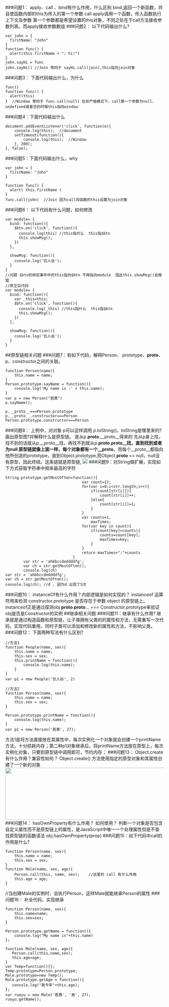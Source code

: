 ###问题1： apply、call 、bind有什么作用，什么区别
bind,返回一个新函数，并且使函数内部的this为传入的第一个参数
call apply调用一个函数，传入函数执行上下文及参数
第一个参数都是希望设置的this对象，不同之处在于call方法接收参数列表。而apply接收参数数组
###问题2： 以下代码输出什么?
```
var john = { 
  firstName: "John" 
}
function func() { 
  alert(this.firstName + ": hi!")
}
john.sayHi = func
john.sayHi() //Join 等同于 sayHi.call(join),this指向join对象
```
###问题3： 下面代码输出什么，为什么
```
func() 
function func() { 
  alert(this)
}  //Window 等同于 func.call(null) 在非严格模式下，call第一个参数为null、undefined或者空的时候this指向window
```
###问题4：下面代码输出什么
```
document.addEventListener('click', function(e){
    console.log(this);  //document
    setTimeout(function(){
        console.log(this);  //Window
    }, 200);
}, false);
```
###问题5：下面代码输出什么，why
```
var john = { 
  firstName: "John" 
}

function func() { 
  alert( this.firstName )
}
func.call(john)  //Join 因为call将函数的this设置为join对象
```
###问题6： 以下代码有什么问题，如何修改
```
var module= {
  bind: function(){
    $btn.on('click', function(){
      console.log(this) //this指什么  this指$btn
      this.showMsg();
    })
  },
  
  showMsg: function(){
    console.log('饥人谷');
  }
}
//问题 $btn的绑定事件中的this指向$btn 不再指向module  因此this.showMsg()会报错
//修正后代码
var module= {
  bind: function(){
    var _this=this;
    $btn.on('click', function(){
      console.log(_this) //this指什么  this指$btn
      this.showMsg();
    })
  },
  
  showMsg: function(){
    console.log('饥人谷');
  }
}
```
##原型链相关问题
###问题7：有如下代码，解释Person、 prototype、__proto__、p、constructor之间的关联。
```
function Person(name){
    this.name = name;
}
Person.prototype.sayName = function(){
    console.log('My name is :' + this.name);
}
var p = new Person("若愚")
p.sayName();
```
```
p.__proto__===Person.prototype
p.__proto__.constructor===Person
Person.prototype.constructor===Person
```
###问题8： 上例中，对对象 p可以这样调用 p.toString()。toString是哪里来的? 画出原型图?并解释什么是原型链。
是从p.__proto__.__proto__得来的  先从p身上找，找不到的话就从p.__proto__找，再找不到就从p.__proto__.__proto__找，直到找到或者为null
原型链就像上面一样，每个对象都有一个__proto__，而每个__proto__都指向他所创造的prototype，直到Object.prototype,而Object.__proto__ == null，null没有原型，因此终结。这条链就是原型链,
![](http://upload-images.jianshu.io/upload_images/1974686-7dca486f04506077.png?imageMogr2/auto-orient/strip%7CimageView2/2/w/1240)
###问题9：对String做扩展，实现如下方式获取字符串中频率最高的字符
```
String.prototype.getMostOften=function(){
                                  var count={};
                                  for(var i=0;i<str.length;i++){
                                      if(count[str[i]]){
                                          count[str[i]]++;
                                      }else{
                                          count[str[i]]=1;
                                      }
                                  }
                                  var counts=1,
                                      maxTimes;
                                  for(var key in count){
                                      if(count[key]>counts){
                                          counts=count[key];
                                          maxTimes=key;
                                      }
                                  }
                                  return maxTimes+":"+counts
                              }
        var str = 'ahbbccdeddddfg';
        var ch = str.getMostOften();
        console.log(ch)
var str = 'ahbbccdeddddfg';
var ch = str.getMostOften();
console.log(ch); //d , 因为d 出现了5次
```
###问题10： instanceOf有什么作用？内部逻辑是如何实现的？
instanceof 运算符用来检测 constructor.prototype 是否存在于参数 object 的原型链上。
instanceof正是通过探测obj.__proto__.__proto__... === Constructor.prototype来验证obj是否是Constructor的实例
##继承相关问题
###问题11：继承有什么作用?
继承就是通过构造函数和原型链，让子类拥有父类的的属性和方法，无需重写一次代码，实现代码重用，同时子类可以添加和修改新的属性和方法，不影响父类。
###问题12： 下面两种写法有什么区别?
```
//方法1
function People(name, sex){
    this.name = name;
    this.sex = sex;
    this.printName = function(){
        console.log(this.name);
    }
}
var p1 = new People('饥人谷', 2)

//方法2
function Person(name, sex){
    this.name = name;
    this.sex = sex;
}

Person.prototype.printName = function(){
    console.log(this.name);
}
var p1 = new Person('若愚', 27);
```
方法1是将方法直接放在其属性中，每次实例化一个对象就会创建一个printName方法，十分损耗内存；第二种p1对象继承后，将printName方法放在原型上，每次实例化对象，只要到原型链中调用即可，节约内存；
###问题13： Object.create 有什么作用？兼容性如何？
Object.create() 方法使用指定的原型对象和其属性创建了一个新的对象
<img src="/uploads/default/original/2X/2/24e1ea74a3c0691bf8bb79d732c7b27433954cfd.jpg" width="690" height="165">
###问题14： hasOwnProperty有什么作用？ 如何使用？
判断一个对象是否包含自定义属性而不是原型链上的属性，是JavaScript中唯一一个处理属性但是不查找原型链的函数语法
obj.hasOwnProperty(prop)
###问题15：如下代码中call的作用是什么?
```
function Person(name, sex){
    this.name = name;
    this.sex = sex;
}
function Male(name, sex, age){
    Person.call(this, name, sex);    //这里的 call 有什么作用
    this.age = age;
}
```
//当创建Male的实例时，会执行Person，这样Male就能继承Person的属性
###问题16： 补全代码，实现继承 
```
function Person(name, sex){
    this.name=name;
    this.sex=sex;
}

Person.prototype.getName = function(){
    console.log("My name is"+this.name)
};    

function Male(name, sex, age){
   Person.call(this,name,sex);
   this.age=age;
}
var Temp=function(){};
Temp.prototype=Person.prototype;
Male.prototype=new Temp();
Male.prototype.getAge = function(){
   console.log("我今年"+this.age);
};
var ruoyu = new Male('若愚', '男', 27);
ruoyu.getName();
```